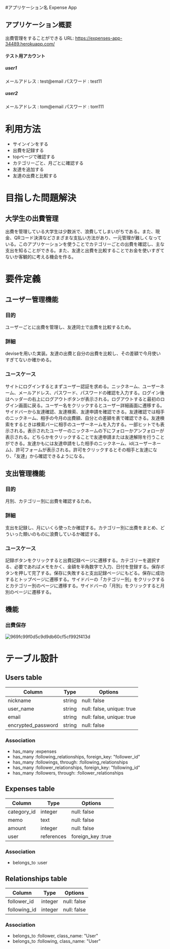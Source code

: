 #アプリケーション名
Expense App


## アプリケーション概要
出費管理をすることができる
URL: https://expenses-app-34489.herokuapp.com/
#### テスト用アカウント
##### user1
メールアドレス : test@email
パスワード    : test11
##### user2
メールアドレス : tom@email
パスワード    : tom111


# 利用方法

 - サインインをする
 - 出費を記録する
 - topページで確認する
 - カテゴリーごと、月ごとに確認する
 - 友達を追加する
 - 友達の出費と比較する


# 目指した問題解決

## 大学生の出費管理
出費を管理している大学生は少数派で、浪費してしまいがちである。また、現金、QRコード決済などさまざまな支払い方法があり、一元管理が難しくなっている。このアプリケーションを使うことでカテゴリーごとの出費を確認し、主な支出を知ることができる。また、友達と出費を比較することでお金を使いすぎてないか客観的に考える機会を作る。

# 要件定義

## ユーザー管理機能
### 目的
ユーザーごとに出費を管理し、友達同士で出費を比較するため。
### 詳細
deviseを用いた実装。友達の出費と自分の出費を比較し、その差額で今月使いすぎてないか確かめる。
### ユースケース
サイトにログインするとまずユーザー認証を求める。ニックネーム、ユーザーネーム、メールアドレス、パスワード、パスワードの確認を入力する。ログイン後はヘッダーの右上にログアウトボタンが表示される。ログアウトすると最初のログイン画面に戻る。ユーザー名をクリックするとユーザー詳細画面に遷移する。サイドバーから友達確認、友達検索、友達申請を確認できる。友達確認では相手のニックネーム、相手の今月の出費額、自分との差額を表で確認できる。友達検索をするときは検索バーに相手のユーザーネームを入力する。一部ヒットでも表示される。表示されたユーザーのニックネームの下にフォローかアンフォローが表示される。どちらかをクリックすることで友達申請または友達解除を行うことができる。友達かもには友達申請をした相手のニックネーム、id(ユーザーネーム)、許可フォームが表示される。許可をクリックするとその相手と友達になり、「友達」から確認できるようになる。
## 支出管理機能
### 目的
月別、カテゴリー別に出費を確認するため。
### 詳細
支出を記録し、月にいくら使ったか確認する。カテゴリー別に出費をまとめ、どういった類いのものに浪費しているか確認する。
### ユースケース
記録ボタンをクリックすると出費記録ページに遷移する。カテゴリーを選択する、必要であればメモをかく、金額を半角数字で入力、日付を登録する。保存ボタンを押して完了する。保存に失敗すると支出記録ページにもどる。保存に成功するとトップページに遷移する。サイドバーの「カテゴリー別」をクリックするとカテゴリー別のページに遷移する。サイドバーの「月別」をクリックすると月別のページに遷移する。

## 機能
### 出費保存
![969fc99f0d5c9d9db60cf5cf992f413d](https://user-images.githubusercontent.com/71278326/112833118-3e235680-90d1-11eb-8919-be74616c8b4d.gif)



# テーブル設計

## Users table

| Column             | Type    | Options                   |
| ------------------ | ------- | ------------------------- |
| nickname           | string  | null: false               |
| user_name          | string  | null: false, unique: true |
| email              | string  | null: false, unique: true |
| encrypted_password | string  | null: false               |

### Association

- has_many :expenses
- has_many :following_relationships, foreign_key: "follower_id"
- has_many :followings, through: :following_relationships
- has_many :follower_relationships, foreign_key: "following_id"
- has_many :followers, through: :follower_relationships


## Expenses table

| Column      | Type       | Options           |
| ----------- | ---------- | ----------------- |
| category_id | integer    | null: false       |
| memo        | text       | null: false       |
| amount      | integer    | null: false       |
| user        | references | foreign_key :true |

### Association

- belongs_to :user

## Relationships table

| Column       | Type       | Options           |
| ------------ | ---------- | ----------------- |
| follower_id  | integer    | null: false       |
| following_id | integer    | null: false       |

### Association

- belongs_to :follower, class_name: "User"
- belongs_to :following, class_name: "User"
